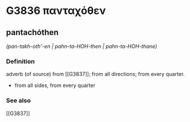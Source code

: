 # G3836 πανταχόθεν

## pantachóthen

_(pan-takh-oth'-en | pahn-ta-HOH-then | pahn-ta-HOH-thane)_

### Definition

adverb (of source) from [[G3837]]; from all directions; from every quarter.

- from all sides, from every quarter

### See also

[[G3837]]

